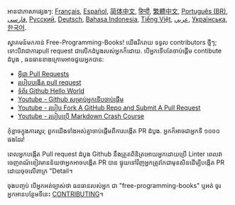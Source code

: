អានជាភាសាផ្សេងៗ: [Français](HOWTO-fr.md), [Español](HOWTO-es.md), [简体中文](HOWTO-zh.md), [हिन्दी](HOWTO-hi.md), [繁體中文](HOWTO-zh_TW.md), [Português (BR)](HOWTO-pt_BR.md), [فارسی](HOWTO-fa_IR.md), [Русский](HOWTO-ru.md), [Deutsch](HOWTO-de.md), [Bahasa Indonesia](HOWTO-id.md), [Tiếng Việt](HOWTO-vi.md), [عربي](HOWTO-ar.md), [Українська](HOWTO-uk.md), [한국어](HOWTO-ko.md).

ស្វាគមន៍មកកាន់ Free-Programming-Books! យើងរីករាយ ទទូល contributors ថ្មីៗ; ទោះបីវាជាការpull request ជាលើកដំបូងរបស់អ្នកក៏ដោយ. បើអ្នកទើបតែចាប់ផ្តើម contibute ដំបូង , ធនធានខាងក្រោមអាចជួយអ្នកបាន:

* [អ្វីជា Pull Requests](https://help.github.com/articles/about-pull-requests/)
* [របៀបបង្កើត pull request](https://docs.github.com/en/free-pro-team@latest/github/collaborating-with-issues-and-pull-requests/creating-a-pull-request)
* [ទំព័រ Github Hello World](https://guides.github.com/activities/hello-world/)
* [Youtube - Github សម្រាប់អ្នកទើបចាប់ផ្តើម](https://www.youtube.com/watch?v=0fKg7e37bQE)
* [Youtube - របៀប Fork A GitHub Repo and Submit A Pull Request](https://www.youtube.com/watch?v=G1I3HF4YWEw)
* [Youtube - របៀបប្រើ Markdown Crash Course](https://www.youtube.com/watch?v=HUBNt18RFbo)


កុំខ្លាចក្នុងការសួរ; ពួកយើងទាំងអស់គ្នាចាប់ផ្តើមពីការបង្កើត PR ដំបូង. អ្នកក៏អាចជាអ្នកទី ១០០០ ផងដែរ!

ពេលអ្នកបង្កើត Pull request ដំបូង Github នឹងត្រួតពិនិត្រអោយអ្នកដោយប្រើ Linter ពេលវាចេញពណ័ខៀវមានន័យថាអ្នកអាចបង្កើត PR បាន ផ្ទុយទៅវិញអ្នកត្រូវកែជាមុនសិនដើម្បីបង្កើត PR ដោយចុចលើពាក្រ "Detail។ 

ចុងបញ្ចប់ បើអ្នកអត់ច្បាស់ថា ធនធានរបស់អ្នក ជា "free-programming-books" ឬអត់ ចូរអ្នកអានបន្ថែមទីនេះ [CONTRIBUTING](CONTRIBUTING.md)។
